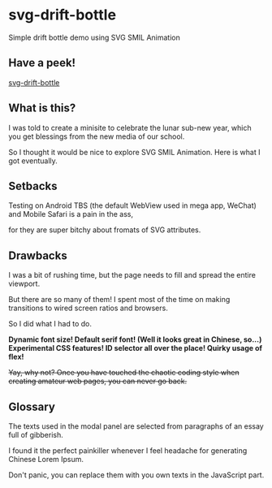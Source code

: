 # svg-drift-bottle

Simple drift bottle demo using SVG SMIL Animation

## Have a peek!

[svg-drift-bottle](https://chrysocolla.github.io/svg-drift-bottle/index.html)

## What is this?

I was told to create a minisite to celebrate the lunar sub-new year, which you get blessings from the new media of our school.

So I thought it would be nice to explore SVG SMIL Animation. Here is what I got eventually.

## Setbacks

Testing on Android TBS (the default WebView used in mega app, WeChat) and Mobile Safari is a pain in the ass,

for they are super bitchy about fromats of SVG attributes.

## Drawbacks

I was a bit of rushing time, but the page needs to fill and spread the entire viewport.

But there are so many of them! I spent most of the time on making transitions to wired screen ratios and browsers.

So I did what I had to do.

__Dynamic font size! Default serif font! (Well it looks great in Chinese, so...) Experimental CSS features! ID selector all over the place! Quirky usage of flex!__

~~Yay, why not? Once you have touched the chaotic coding style when creating amateur web pages, you can never go back.~~

## Glossary

The texts used in the modal panel are selected from paragraphs of an essay full of gibberish.

I found it the perfect painkiller whenever I feel headache for generating Chinese Lorem Ipsum.

Don't panic, you can replace them with you own texts in the JavaScript part.
